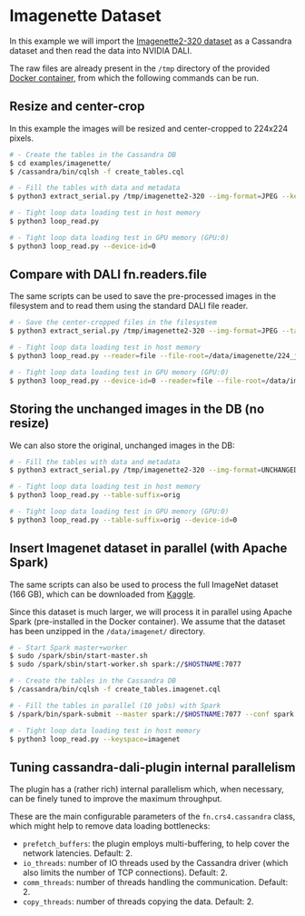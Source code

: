 # Imagenette Dataset

In this example we will import the [Imagenette2-320
dataset](https://github.com/fastai/imagenette) as a Cassandra dataset
and then read the data into NVIDIA DALI. 

The raw files are already present in the `/tmp` directory of the
provided [Docker container](../../), from which the following commands
can be run.

## Resize and center-crop
In this example the images will be resized and center-cropped to
224x224 pixels.

```bash
# - Create the tables in the Cassandra DB
$ cd examples/imagenette/
$ /cassandra/bin/cqlsh -f create_tables.cql

# - Fill the tables with data and metadata
$ python3 extract_serial.py /tmp/imagenette2-320 --img-format=JPEG --keyspace=imagenette

# - Tight loop data loading test in host memory
$ python3 loop_read.py

# - Tight loop data loading test in GPU memory (GPU:0)
$ python3 loop_read.py --device-id=0
```

## Compare with DALI fn.readers.file
The same scripts can be used to save the pre-processed images in the
filesystem and to read them using the standard DALI file reader.

```bash
# - Save the center-cropped files in the filesystem
$ python3 extract_serial.py /tmp/imagenette2-320 --img-format=JPEG --target-dir=/data/imagenette/224_jpg

# - Tight loop data loading test in host memory
$ python3 loop_read.py --reader=file --file-root=/data/imagenette/224_jpg

# - Tight loop data loading test in GPU memory (GPU:0)
$ python3 loop_read.py --device-id=0 --reader=file --file-root=/data/imagenette/224_jpg
```

## Storing the unchanged images in the DB (no resize)
We can also store the original, unchanged images in the DB:

```bash
# - Fill the tables with data and metadata
$ python3 extract_serial.py /tmp/imagenette2-320 --img-format=UNCHANGED --keyspace=imagenette

# - Tight loop data loading test in host memory
$ python3 loop_read.py --table-suffix=orig

# - Tight loop data loading test in GPU memory (GPU:0)
$ python3 loop_read.py --table-suffix=orig --device-id=0
```

## Insert Imagenet dataset in parallel (with Apache Spark)
The same scripts can also be used to process the full ImageNet dataset
(166 GB), which can be downloaded from
[Kaggle](https://www.kaggle.com/competitions/imagenet-object-localization-challenge/data).

Since this dataset is much larger, we will process it in parallel
using Apache Spark (pre-installed in the Docker container).  We assume
that the dataset has been unzipped in the `/data/imagenet/` directory.

```bash
# - Start Spark master+worker
$ sudo /spark/sbin/start-master.sh
$ sudo /spark/sbin/start-worker.sh spark://$HOSTNAME:7077

# - Create the tables in the Cassandra DB
$ /cassandra/bin/cqlsh -f create_tables.imagenet.cql

# - Fill the tables in parallel (10 jobs) with Spark
$ /spark/bin/spark-submit --master spark://$HOSTNAME:7077 --conf spark.default.parallelism=20 --py-files extract_common.py extract_spark.py /data/imagenet/ILSVRC/Data/CLS-LOC/ --img-format=JPEG --keyspace=imagenet

# - Tight loop data loading test in host memory
$ python3 loop_read.py --keyspace=imagenet

```

## Tuning cassandra-dali-plugin internal parallelism

The plugin has a (rather rich) internal parallelism which, when
necessary, can be finely tuned to improve the maximum throughput.

These are the main configurable parameters of the `fn.crs4.cassandra`
class, which might help to remove data loading bottlenecks:
- `prefetch_buffers`: the plugin employs multi-buffering, to help
  cover the network latencies. Default: 2.
- `io_threads`: number of IO threads used by the Cassandra driver
  (which also limits the number of TCP connections). Default: 2.
- `comm_threads`: number of threads handling the communication. Default: 2.
- `copy_threads`: number of threads copying the data. Default: 2.
